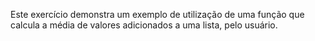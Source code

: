 Este exercício demonstra um exemplo de utilização de uma função que calcula a média de valores adicionados a uma lista, pelo usuário.
